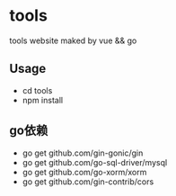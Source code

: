 # tools
tools website maked by vue &amp;&amp; go

## Usage
- cd tools
- npm install

## go依赖
- go get github.com/gin-gonic/gin
- go get github.com/go-sql-driver/mysql
- go get github.com/go-xorm/xorm
- go get github.com/gin-contrib/cors

